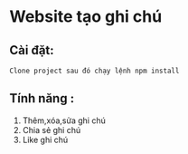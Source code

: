 # Website tạo ghi chú
## Cài đặt:
	Clone project sau đó chạy lệnh npm install
## Tính năng :
1. Thêm,xóa,sửa ghi chú
2. Chia sẻ ghi chú
3. Like ghi chú
